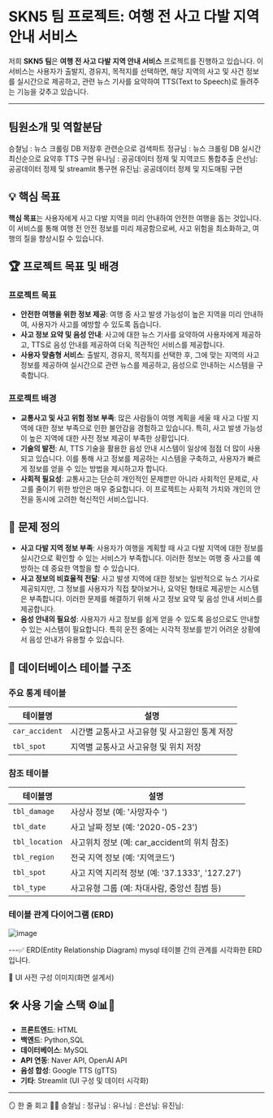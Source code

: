 # SKN5 팀 프로젝트: 여행 전 사고 다발 지역 안내 서비스

저희 **SKN5 팀**은 **여행 전 사고 다발 지역 안내 서비스** 프로젝트를 진행하고 있습니다. 이 서비스는 사용자가 출발지, 경유지, 목적지를 선택하면, 해당 지역의 사고 및 사건 정보를 실시간으로 제공하고, 관련 뉴스 기사를 요약하여 TTS(Text to Speech)로 들려주는 기능을 갖추고 있습니다.

---
## 팀원소개 및 역할분담
승철님 : 뉴스 크롤링 DB 저장후 관련순으로 검색파트
정규님 : 뉴스 크롤링 DB 실시간 최신순으로 요약후 TTS 구현
유나님 : 공공데이터 정제 및 지역코드 통합추출
은선님: 공공데이터 정제 및 streamlit 통구현
유진님: 공공데이터 정제 및 지도매핑 구현

## 💡 핵심 목표
**핵심 목표**는 사용자에게 사고 다발 지역을 미리 안내하여 안전한 여행을 돕는 것입니다. 이 서비스를 통해 여행 전 안전 정보를 미리 제공함으로써, 사고 위험을 최소화하고, 여행의 질을 향상시킬 수 있습니다.

## 🏆 프로젝트 목표 및 배경

### 프로젝트 목표
- **안전한 여행을 위한 정보 제공**: 여행 중 사고 발생 가능성이 높은 지역을 미리 안내하여, 사용자가 사고를 예방할 수 있도록 돕습니다.
- **사고 정보 요약 및 음성 안내**: 사고에 대한 뉴스 기사를 요약하여 사용자에게 제공하고, TTS로 음성 안내를 제공하여 더욱 직관적인 서비스를 제공합니다.
- **사용자 맞춤형 서비스**: 출발지, 경유지, 목적지를 선택한 후, 그에 맞는 지역의 사고 정보를 제공하여 실시간으로 관련 뉴스를 제공하고, 음성으로 안내하는 시스템을 구축합니다.

### 프로젝트 배경
- **교통사고 및 사고 위험 정보 부족**: 많은 사람들이 여행 계획을 세울 때 사고 다발 지역에 대한 정보 부족으로 인한 불안감을 경험하고 있습니다. 특히, 사고 발생 가능성이 높은 지역에 대한 사전 정보 제공이 부족한 상황입니다.
- **기술의 발전**: AI, TTS 기술을 활용한 음성 안내 시스템이 일상에 점점 더 많이 사용되고 있습니다. 이를 통해 사고 정보를 제공하는 시스템을 구축하고, 사용자가 빠르게 정보를 얻을 수 있는 방법을 제시하고자 합니다.
- **사회적 필요성**: 교통사고는 단순히 개인적인 문제뿐만 아니라 사회적인 문제로, 사고를 줄이기 위한 방안은 매우 중요합니다. 이 프로젝트는 사회적 가치와 개인의 안전을 동시에 고려한 혁신적인 서비스입니다.

## 📌 문제 정의
- **사고 다발 지역 정보 부족**: 사용자가 여행을 계획할 때 사고 다발 지역에 대한 정보를 실시간으로 확인할 수 있는 서비스가 부족합니다. 이러한 정보는 여행 중 사고를 예방하는 데 중요한 역할을 할 수 있습니다.
- **사고 정보의 비효율적 전달**: 사고 발생 지역에 대한 정보는 일반적으로 뉴스 기사로 제공되지만, 그 정보를 사용자가 직접 찾아보거나, 요약된 형태로 제공받는 시스템은 부족합니다. 이러한 문제를 해결하기 위해 사고 정보 요약 및 음성 안내 서비스를 제공합니다.
- **음성 안내의 필요성**: 사용자가 사고 정보를 쉽게 얻을 수 있도록 음성으로도 안내할 수 있는 시스템이 필요합니다. 특히 운전 중에는 시각적 정보를 받기 어려운 상황에서 음성 안내가 유용할 수 있습니다.


## 🧮 데이터베이스 테이블 구조
 
 ### 주요 통계 테이블
 
 | 테이블명           | 설명                                             |
 |----------------|---------------------------------------------------|
 | `car_accident` | 시간별 교통사고 사고유형 및 사고원인 통계 저장             |
 | `tbl_spot`     | 지역별 교통사고 사고유형 및 위치 저장 |
 
 ### 참조 테이블
 
 | 테이블명           | 설명                                    |
 |----------------|---------------------------------------|
 | `tbl_damage`   | 사상사 정보 (예: '사망자수 ')                   |
 | `tbl_date`     | 사고 날짜 정보 (예: '2020-05-23')            |
 | `tbl_location` | 사고위치 정보  (예: car_accident의 위치 참조)     |
 | `tbl_region`   | 전국 지역 정보 (예: '지역코드')                  |
 | `tbl_spot`     | 사고 지역 지리적 정보 (예: '37.1333', '127.27') |
 | `tbl_type`     | 사고유형 그룹 (예: 차대사람, 중앙선 침범 등)              
 
 ### 테이블 관계 다이어그램 (ERD)
 
![image](https://github.com/user-attachments/assets/a7bf256e-592f-4b8a-be86-c00afd0687d1)


---✅ ERD(Entity Relationship Diagram)
mysql 테이블 간의 관계를 시각화한 ERD입니다.


📸 UI 사전 구성 이미지(화면 설계서)



## 🛠️ 사용 기술 스택 ⚙️📊🧠
- **프론트엔드**: HTML
- **백엔드**: Python,SQL
- **데이터베이스**: MySQL
- **API 연동**: Naver API, OpenAI API
- **음성 합성**: Google TTS (gTTS)
- **기타**: Streamlit (UI 구성 및 데이터 시각화)

---

🪞 한 줄 회고 🧠💬
승철님 : 
정규님 : 
유나님 : 
은선님: 
유진님: 

